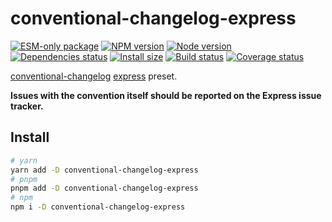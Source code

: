 # conventional-changelog-express

[![ESM-only package][package]][package-url]
[![NPM version][npm]][npm-url]
[![Node version][node]][node-url]
[![Dependencies status][deps]][deps-url]
[![Install size][size]][size-url]
[![Build status][build]][build-url]
[![Coverage status][coverage]][coverage-url]

[package]: https://img.shields.io/badge/package-ESM--only-ffe536.svg
[package-url]: https://nodejs.org/api/esm.html

[npm]: https://img.shields.io/npm/v/conventional-changelog-express.svg
[npm-url]: https://npmjs.com/package/conventional-changelog-express

[node]: https://img.shields.io/node/v/conventional-changelog-express.svg
[node-url]: https://nodejs.org

[deps]: https://img.shields.io/librariesio/release/npm/conventional-changelog-express
[deps-url]: https://libraries.io/npm/conventional-changelog-express/tree

[size]: https://packagephobia.com/badge?p=conventional-changelog-express
[size-url]: https://packagephobia.com/result?p=conventional-changelog-express

[build]: https://img.shields.io/github/actions/workflow/status/conventional-changelog/conventional-changelog/tests.yaml?branch=master
[build-url]: https://github.com/conventional-changelog/conventional-changelog/actions

[coverage]: https://coveralls.io/repos/github/conventional-changelog/conventional-changelog/badge.svg?branch=master
[coverage-url]: https://coveralls.io/github/conventional-changelog/conventional-changelog?branch=master

[conventional-changelog](https://github.com/conventional-changelog/conventional-changelog) [express](https://github.com/strongloop/express) preset.

**Issues with the convention itself should be reported on the Express issue tracker.**

## Install

```bash
# yarn
yarn add -D conventional-changelog-express
# pnpm
pnpm add -D conventional-changelog-express
# npm
npm i -D conventional-changelog-express
```

